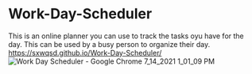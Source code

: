 # Work-Day-Scheduler
This is an online planner you can use to track the tasks oyu have for the day. This can be used by a busy person to organize their day.
https://sxwqsd.github.io/Work-Day-Scheduler/
![Work Day Scheduler - Google Chrome 7_14_2021 1_01_09 PM](https://user-images.githubusercontent.com/84215426/125685295-51ef4705-7171-432c-b110-2b650dcc42a9.png)


